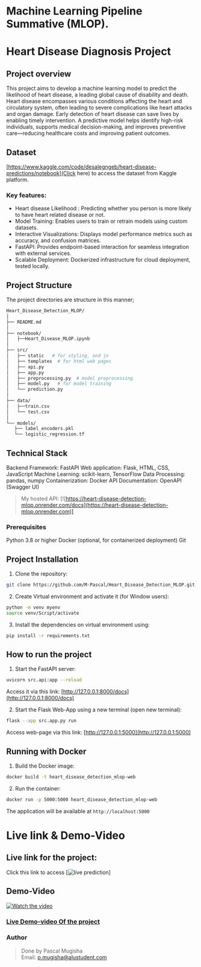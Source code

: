 # Machine Learning Pipeline Summative (MLOP).

# Heart Disease Diagnosis Project

## Project overview
This project aims to develop a machine learning model to predict the likelihood of heart disease, a leading global cause of disability and death. Heart disease encompasses various conditions affecting the heart and circulatory system, often leading to severe complications like heart attacks and organ damage.
Early detection of heart disease can save lives by enabling timely intervention. A predictive model helps identify high-risk individuals, supports medical decision-making, and improves preventive care—reducing healthcare costs and improving patient outcomes.

## Dataset
[https://www.kaggle.com/code/desalegngeb/heart-disease-predictions/notebook](Click here) to access the dataset from Kaggle platform.
### Key features:
- Heart disease Likelihood : Predicting whether you person is more likely to have heart related disease or not.
- Model Training: Enables users to train or retrain models using custom datasets.
- Interactive Visualizations: Displays model performance metrics such as accuracy, and confusion matrices.
- FastAPI: Provides endpoint-based interaction for seamless integration with external services.
- Scalable Deployment: Dockerized infrastructure for cloud deployment, tested locally.

## Project Structure
The project directories are structure in this manner;
```bash
Heart_Disease_Detection_MLOP/
│
├── README.md
│
├── notebook/
│   ├──Heart_Disease_MLOP.ipynb
│
├── src/
│   ├── static   # for styling, and js
│   ├── templates  # for html web pages
│   ├── api.py
│   ├── app.py
│   ├── preprocessing.py  # model preprocessing
│   ├── model.py   # for model training
│   └── prediction.py
│
├── data/
│   ├──train.csv
│   └── test.csv
│
└── models/
   ├── label_encoders.pkl
   └── logistic_regression.tf
```
## Technical Stack
Backend Framework: FastAPI
Web application: Flask, HTML, CSS, JavaScript
Machine Learning: scikit-learn, TensorFlow
Data Processing: pandas, numpy
Containerization: Docker
API Documentation: OpenAPI (Swagger UI)
> My hosted API: [![https://heart-disease-detection-mlop.onrender.com/docs](https://heart-disease-detection-mlop.onrender.com)]

### Prerequisites
Python 3.8 or higher
Docker (optional, for containerized deployment)
Git

## Project Installation
1. Clone the repository:
``` bash
git clone https://github.com/M-Pascal/Heart_Disease_Detection_MLOP.git
```
2. Create Virtual environment and activate it (for Window users):
``` bash
python -m venv myenv
source venv/Script/activate
```
3. Install the dependencies on virtual environment using:
``` bash
pip install -r requirements.txt
```
## How to run the project
1. Start the FastAPI server:
``` bash
uvicorn src.api:app --reload 
```
Access it via this link: [http://127.0.0.1:8000/docs](http://127.0.0.1:8000/docs)

2. Start the Flask Web-App using a new terminal (open new terminal):
```bash
flask --app src.app.py run
```
Access web-page via this link: [http://127.0.0.1:5000](http://127.0.0.1:5000)

## Running with Docker
1. Build the Docker image:
```bash
docker build -t heart_disease_detection_mlop-web
```

2. Run the container:
```bash
docker run -p 5000:5000 heart_disease_detection_mlop-web
```

The application will be available at `http://localhost:5000`

# Live link & Demo-Video
## Live link for the project:
Click this link to access [![live prediction](https://heart-disease-detection-mlop-1.onrender.com)]

## Demo-Video
[![Watch the video](https://img.youtube.com/vi/5aYpkLfkgRE/maxresdefault.jpg)](https://youtu.be/5aYpkLfkgRE)
### [Live Demo-video Of the project](https://youtu.be/5aYpkLfkgRE)

### Author
> Done by Pascal Mugisha <br>
> Email: [p.mugisha@alustudent.com](p.mugisha@alustudent.com)